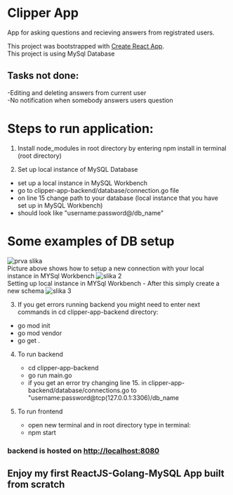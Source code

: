 # Clipper App
App for asking questions and recieving answers from registrated users. 



This project was bootstrapped with [Create React App](https://github.com/facebook/create-react-app).\
This project is using MySql Database



## Tasks not done:
-Editing and deleting answers from current user\
-No notification when somebody answers users question

# Steps to run application: 
1. Install node_modules in root directory by entering npm install in terminal (root directory)

2. Set up local instance of MySQL Database
  - set up a local instance in MySQL Workbench
  - go to clipper-app-backend/database/connection.go file
  - on line 15 change path to your database (local instance that you have set up in MySQL Workbench)  
  - should look like "username:password@/db_name"
# Some examples of DB setup
![prva slika](https://user-images.githubusercontent.com/58827636/135763265-66f0e783-b5e5-446f-b142-32a6dfc3b916.png)\
Picture above shows how to setup a new connection with your local instance in MYSql Workbench
![slika 2](https://user-images.githubusercontent.com/58827636/135763282-f7160bad-666f-4651-b750-83e2d2645224.png)\
Setting up local instance in MYSql Workbench - After this simply create a new schema
![slika 3](https://user-images.githubusercontent.com/58827636/135763287-4deaea8c-a6b5-4cb9-9945-da08e29c9f07.png)

3. If you get errors running backend you might need to enter next commands in cd clipper-app-backend directory:
  - go mod init
  - go mod vendor
  - go get .


4. To run backend
   - cd clipper-app-backend
   - go run main.go
   - if you get an error try changing line 15. in clipper-app-backend/database/connections.go to          "username:password@tcp(127.0.0.1:3306)/db_name
   
5. To run frontend
   - open new terminal and in root directory type in terminal:
   - npm start



### backend is hosted on [http://localhost:8080](http://localhost:8080)


## Enjoy my first ReactJS-Golang-MySQL App built from scratch
